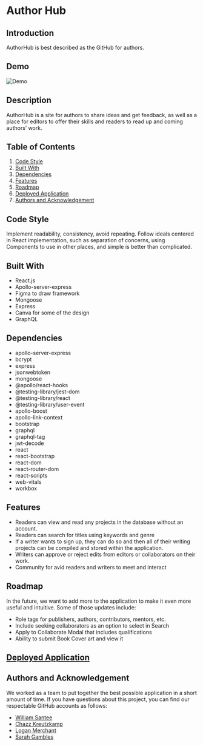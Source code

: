 # Author Hub

## Introduction

AuthorHub is best described as the GitHub for authors.

## Demo

![Demo](./client/src/assets/demo.gif)

## Description

AuthorHub is a site for authors to share ideas and get feedback, as well as a place for editors to offer their skills and readers to read up and coming authors’ work.

## Table of Contents

1. [Code Style](#code-style)
2. [Built With](#built-with)
3. [Dependencies](#dependencies)
4. [Features](#features)
5. [Roadmap](#roadmap)
6. [Deployed Application](#Deployed-Application)
7. [Authors and Acknowledgement](#Authors-and-Acknowledgement)

## Code Style

Implement readability, consistency, avoid repeating. Follow ideals centered in React implementation, such as separation of concerns, using Components to use in other places, and simple is better than complicated.

## Built With

- React.js
- Apollo-server-express
- Figma to draw framework
- Mongoose
- Express
- Canva for some of the design
- GraphQL

## Dependencies

- apollo-server-express
- bcrypt
- express
- jsonwebtoken
- mongoose
- @apollo/react-hooks
- @testing-library/jest-dom
- @testing-library/react
- @testing-library/user-event
- apollo-boost
- apollo-link-context
- bootstrap
- graphql
- graphql-tag
- jwt-decode
- react
- react-bootstrap
- react-dom
- react-router-dom
- react-scripts
- web-vitals
- workbox

## Features

- Readers can view and read any projects in the database without an account.
- Readers can search for titles using keywords and genre
- If a writer wants to sign up, they can do so and then all of their writing projects can be compiled and stored within the application.
- Writers can approve or reject edits from editors or collaborators on their work.
- Community for avid readers and writers to meet and interact

## Roadmap

In the future, we want to add more to the application to make it even more useful and intuitive. Some of those updates include:

- Role tags for publishers, authors, contributors, mentors, etc.
- Include seeking collaborators as an option to select in Search
- Apply to Collaborate Modal that includes qualifications
- Ability to submit Book Cover art and view it

## [Deployed Application](https://vast-gorge-54301.herokuapp.com/)

## Authors and Acknowledgement

We worked as a team to put together the best possible application in a short amount of time. If you have questions about this project, you can find our respectable GitHub accounts as follows:

- [William Santee](https://github.com/willsan0723)
- [Chazz Kreutzkamp](https://github.com/ChazzKreutzkamp)
- [Logan Merchant](https://github.com/LoganMerchant)
- [Sarah Gambles](https://github.com/sarahgambles)
